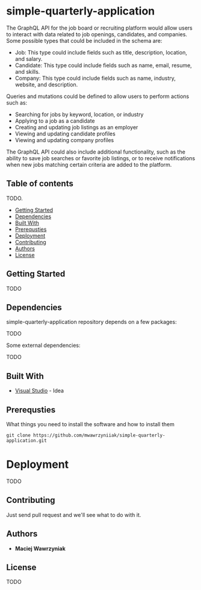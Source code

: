 # simple-quarterly-application  

The GraphQL API for the job board or recruiting platform would allow users to interact with data related to job openings, candidates, and companies. Some possible types that could be included in the schema are:
  
* Job: This type could include fields such as title, description, location, and salary.  
* Candidate: This type could include fields such as name, email, resume, and skills.  
* Company: This type could include fields such as name, industry, website, and description.  
  
Queries and mutations could be defined to allow users to perform actions such as:    
* Searching for jobs by keyword, location, or industry  
* Applying to a job as a candidate  
* Creating and updating job listings as an employer  
* Viewing and updating candidate profiles  
* Viewing and updating company profiles  

The GraphQL API could also include additional functionality, such as the ability to save job searches or favorite job listings, or to receive notifications when new jobs matching certain criteria are added to the platform.

## Table of contents
TODO.
* [Getting Started](#getting-started)
* [Dependencies](#dependencies)
* [Built With](#built-with)
* [Prerequsties](#prerequsties)
* [Deployment](#deployment)
* [Contributing](#contributing)
* [Authors](#authors)
* [License](#license)

## Getting Started  

TODO

## Dependencies

simple-quarterly-application repository depends on a few packages:

TODO

Some external dependencies:

TODO

## Built With

* [Visual Studio](https://visualstudio.microsoft.com/pl/vs/) - Idea

## Prerequsties  

What things you need to install the software and how to install them  

```
git clone https://github.com/mwawrzyniiak/simple-quarterly-application.git
```

# Deployment  

TODO

## Contributing

Just send pull request and we'll see what to do with it.

## Authors

* **Maciej Wawrzyniak** 

## License

TODO
